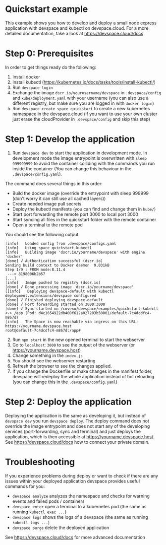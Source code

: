 # Quickstart example

This example shows you how to develop and deploy a small node express application with devspace and kubectl on devspace.cloud. For a more detailed documentation, take a look at https://devspace.cloud/docs

# Step 0: Prerequisites

In order to get things ready do the following:
1. Install docker
2. Install kubectl (https://kubernetes.io/docs/tasks/tools/install-kubectl/)
3. Run `devspace login`
4. Exchange the image `dscr.io/yourusername/devspace` in `.devspace/config` and `kube/deployment.yaml` with your username (you can also use a different registry, but make sure you are logged in with `docker login`)
5. Run `devspace create space quickstart` to create a new kubernetes namespace in the devspace.cloud (if you want to use your own cluster just erase the cloudProvider in `.devspace/config` and skip this step)

# Step 1: Develop the application

1. Run `devspace dev` to start the application in development mode. In development mode the image entrypoint is overwritten with `sleep 999999999` to avoid the container colliding with the commands you run inside the container (You can change this behaviour in the `.devspace/config.yaml`). 

The command does several things in this order:
- Build the docker image (override the entrypoint with sleep 999999 (don't worry it can still use all cached layers))
- Create needed image pull secrets
- Deploy the kubectl manifests (you can find and change them in `kube/`)
- Start port forwarding the remote port 3000 to local port 3000
- Start syncing all files in the quickstart folder with the remote container
- Open a terminal to the remote pod

You should see the following output:
```
[info]   Loaded config from .devspace/configs.yaml
[info]   Using space quickstart-kubectl                       
[info]   Building image 'dscr.io/yourname/devspace' with engine 'docker'
[done] √ Authentication successful (dscr.io)
Sending build context to Docker daemon  9.031kB
Step 1/9 : FROM node:8.11.4
 ---> 8198006b2b57
[...]
[info]   Image pushed to registry (dscr.io)
[done] √ Done processing image 'dscr.io/yourname/devspace'
[[info]   Deploying devspace-default with kubectl
deployment.extensions/devspace configured          
[done] √ Finished deploying devspace-default
[done] √ Port forwarding started on 3000:3000           
[done] √ Sync started on /covexo/devspace/examples/quickstart-kubectl <-> /app (Pod: d4c1654922db400f612a027283b50001/default-7c4dcdfc4-m867d)
[info]   The Space is now reachable via ingress on this URL: https://yourname.devspace.host
root@default-7c4dcdfc4-m867d:/app#
```
2. Run `npm start` in the new opened terminal to start the webserver
3. Go to `localhost:3000` to see the output of the webserver (or https://yourname.devspace.host)
4. Change something in the `index.js`
5. You should see the webserver restarting
6. Refresh the browser to see the changes applied.
7. If you change the Dockerfile or make changes in the manifest folder, devspace will redeploy the whole application instead of hot reloading (you can change this in the `.devspace/config.yaml`)

# Step 2: Deploy the application

Deploying the application is the same as developing it, but instead of `devspace dev` you run `devspace deploy`. The deploy command does not override the image entrypoint and does not start any of the developing services (port-forwarding, sync and terminal) and just deploys the application, which is then accessible at https://yourname.devspace.host. See https://devspace.cloud/docs how to connect your private domain.

# Troubleshooting 

If you experience problems during deploy or want to check if there are any issues within your deployed application devspace provides useful commands for you:
- `devspace analyze` analyzes the namespace and checks for warning events and failed pods / containers
- `devspace enter` open a terminal to a kubernetes pod (the same as running `kubectl exec ...`)
- `devspace logs` shows the logs of a devspace (the same as running `kubectl logs ...`)
- `devspace purge` delete the deployed application

See https://devspace.cloud/docs for more advanced documentation
